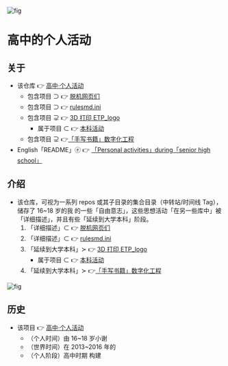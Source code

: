 <!-- ![fig](https://raw.githubusercontent.com/ChenZhu-Xie/senior-high-school_activities/master/img/logo.jpg "『主入口』页面") -->
![fig](https://gitee.com/ChenZhu-Xie/senior-high-school_activities/raw/master/img/logo.jpg "高中毕业「T-shirt」背面：「ETP project」logo")

# 高中的个人活动

## 关于
* 该仓库 👉 [高中·个人活动](https://gitee.com/ChenZhu-Xie/senior-high-school_activities)
    * 包含项目 ⊃ 👉 [脱机网页们](https://gitee.com/ChenZhu-Xie/offline_web_pages)
    * 包含项目 ⊃ 👉 [rulesmd.ini](https://gitee.com/ChenZhu-Xie/rulesmd.ini)
    * 包含项目 ⊋ 👉 [3D 打印 ETP_logo](https://gitee.com/ChenZhu-Xie/undergraduate_activities/tree/master/10__5.1__Off-Campus_Internships/1__3.1__%E6%B2%88%E5%8C%97%E6%96%B0%E5%8C%BA__1.5_year)
        * 属于项目 ⊂ 👉 [本科活动](https://gitee.com/ChenZhu-Xie/undergraduate_activities)
    * 包含项目 ⊋ 👉[「手写书籍」数字化工程](https://gitee.com/ChenZhu-Xie/3_books_with_cpp)
* English「README」ⓔ 👉 [「Personal activities」during「senior high school」](https://github.com/ChenZhu-Xie/senior-high-school_activities)

## 介绍
* 该仓库，可视为一系列 repos 或其子目录的集合目录（中转站/时间线 Tag），储存了 16~18 岁的我 的一些「自由意志」，这些思想活动「在另一些库中」被「详细描述」，并且有些「延续到大学本科」阶段。
    1. 「详细描述」⊂ 👉 [脱机网页们](https://gitee.com/ChenZhu-Xie/offline_web_pages)
    2. 「详细描述」⊂ 👉 [rulesmd.ini](https://gitee.com/ChenZhu-Xie/rulesmd.ini)
    3. 「延续到大学本科」≻ 👉 [3D 打印 ETP_logo](https://gitee.com/ChenZhu-Xie/undergraduate_activities/tree/master/10__5.1__Off-Campus_Internships/1__3.1__%E6%B2%88%E5%8C%97%E6%96%B0%E5%8C%BA__1.5_year)
        * 属于项目 ⊂ 👉 [本科活动](https://gitee.com/ChenZhu-Xie/undergraduate_activities)
    4. 「延续到大学本科」≻ 👉[「手写书籍」数字化工程](https://gitee.com/ChenZhu-Xie/3_books_with_cpp)

<!-- ![fig](https://raw.githubusercontent.com/ChenZhu-Xie/senior-high-school_activities/master/img/7_books_waiting_to_be_digitalized.jpg "7 本「等待被数字化」的书") -->
![fig](https://gitee.com/ChenZhu-Xie/senior-high-school_activities/raw/master/img/7_books_waiting_to_be_digitalized.jpg "7 本「等待被数字化」的书")

## 历史
* 该项目 👉 [高中·个人活动](https://gitee.com/ChenZhu-Xie/senior-high-school_activities)
    * （个人时间）由 16~18 岁小谢
    * （世界时间）在 2013~2016 年的 
    * （个人阶段）高中时期 构建

<!-- ## 软件架构
软件架构说明


## 安装教程

1.  xxxx
2.  xxxx
3.  xxxx

## 使用说明

1.  xxxx
2.  xxxx
3.  xxxx

## 参与贡献

1.  Fork 本仓库
2.  新建 Feat_xxx 分支
3.  提交代码
4.  新建 Pull Request


## 特技

1.  使用 Readme\_XXX.md 来支持不同的语言，例如 Readme\_en.md, Readme\_zh.md
2.  Gitee 官方博客 [blog.gitee.com](https://blog.gitee.com)
3.  你可以 [https://gitee.com/explore](https://gitee.com/explore) 这个地址来了解 Gitee 上的优秀开源项目
4.  [GVP](https://gitee.com/gvp) 全称是 Gitee 最有价值开源项目，是综合评定出的优秀开源项目
5.  Gitee 官方提供的使用手册 [https://gitee.com/help](https://gitee.com/help)
6.  Gitee 封面人物是一档用来展示 Gitee 会员风采的栏目 [https://gitee.com/gitee-stars/](https://gitee.com/gitee-stars/) -->
